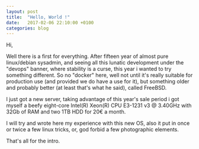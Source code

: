 ```yaml
---
layout: post
title:  "Hello, World !"
date:   2017-02-06 22:10:00 +0100
categories: blog
---
```


Hi,

Well there is a first for everything. After fifteen year of almost pure linux/debian sysadmin, and seeing all this lunatic development under the "devops" banner, where stability is a curse, this year i wanted to try something different. So no "docker" here, well not until it's really suitable for production use (and provided we do have a use for it), but something older and probably better (at least that's what he said), called FreeBSD.

I just got a new server, taking advantage of this year's sale period i got myself a beefy eight-core Intel(R) Xeon(R) CPU E3-1231 v3 @ 3.40GHz with 32Gb of RAM and two 1TB HDD for 20€ a month.

I will try and wrote here my experience with this new OS, also it put in once or twice a few linux tricks, or, god forbid a few photographic elements.

That's all for the intro.

